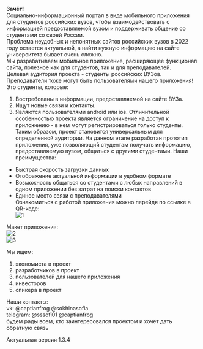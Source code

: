 <b> Зачёт! </b>  
Социально-информационный портал в виде мобильного приложения для студентов российских вузов, чтобы взаимодействовать с информацией предоставляемой вузом и поддерживать общение со студентами со своей России.  
Проблема неудобных и непонятных сайтов российских вузов в 2022 году остается актуальной, а найти нужную информацию на сайте университета бывает очень сложно.  
Мы разрабатываем мобильное приложение, расширяющее функционал сайта, полезное как для студентов, так и для преподавателей.   
Целевая аудитория проекта - студенты российских ВУЗов.
Преподаватели тоже могут быть пользователями нашего приложения!
Это студенты, которые:
1. Востребованы в информации, предоставляемой на сайте ВУЗа.
2. Ищут новые связи и контакты.
3. Являются пользователями android или ios.
Отличительной особенностью проекта является ограничение на доступ к
приложению - в нем могут регистрироваться только студенты. Таким образом,
проект становится универсальным для определенной аудитории.
На данном этапе разработан прототип приложения, уже
позволяющий студентам получать информацию, предоставляемую
вузом, общаться с другими студентами.
Наши преимущества:
- Быстрая скорость загрузки данных
- Отображение актуальной информации в удобном формате
- Возможность общаться со студентами с любых направлений
в одном приложении без затрат на поиски контактов
- Единое место связи с преподавателями  
Ознакомиться с работой приложения можно перейдя по ссылке в QR-коде:  
![1](https://user-images.githubusercontent.com/54963637/192837449-e031e90b-8863-4357-bf5a-51af39dfd0ae.jpg)

Макет приложения:  
![2](https://user-images.githubusercontent.com/54963637/192837519-33d78e41-3389-433c-b8cd-e74604fa57ab.jpg)  
![3](https://user-images.githubusercontent.com/54963637/192837536-4467a40b-3115-494f-8015-c507ad79f320.jpg)  

Мы ищем:
1. экономиста в проект
2. разработчиков в проект
3. пользователей для нашего приложения
4. инвесторов
5. спикера в проект  
  
Наши контакты:  
vk: @captianfrog @sokhinasofia   
telegram: @sssofi01 @captianfrog  
будем рады всем, кто заинтересовался проектом и хочет дать обратную связь

Актуальная версия 1.3.4
